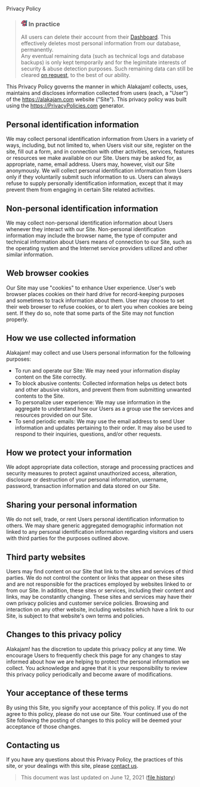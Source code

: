 Privacy Policy

> ### <img src="/static/images/favicon16.png" /> In practice  
> All users can delete their account from their [Dashboard](/dashboard/settings). This effectively deletes most personal information from our database, permanently.  
> Any eventual remaining data (such as technical logs and database backups) is only kept temporarily and for the legimitate interests of security & abuse detection purposes. Such remaining data can still be cleared [on request](https://alakajam.com/article/about/welcome#contact-us), to the best of our ability.

This Privacy Policy governs the manner in which Alakajam! collects, uses, maintains and discloses information collected from users (each, a "User") of the https://alakajam.com website ("Site"). This privacy policy was built using the https://PrivacyPolicies.com generator.

## Personal identification information
We may collect personal identification information from Users in a variety of ways, including, but not limited to, when Users visit our site, register on the site, fill out a form, and in connection with other activities, services, features or resources we make available on our Site. Users may be asked for, as appropriate, name, email address. Users may, however, visit our Site anonymously. We will collect personal identification information from Users only if they voluntarily submit such information to us. Users can always refuse to supply personally identification information, except that it may prevent them from engaging in certain Site related activities.

## Non-personal identification information
We may collect non-personal identification information about Users whenever they interact with our Site. Non-personal identification information may include the browser name, the type of computer and technical information about Users means of connection to our Site, such as the operating system and the Internet service providers utilized and other similar information.

## Web browser cookies
Our Site may use "cookies" to enhance User experience. User's web browser places cookies on their hard drive for record-keeping purposes and sometimes to track information about them. User may choose to set their web browser to refuse cookies, or to alert you when cookies are being sent. If they do so, note that some parts of the Site may not function properly.

## How we use collected information
Alakajam! may collect and use Users personal information for the following purposes:

* To run and operate our Site: We may need your information display content on the Site correctly.
* To block abusive contents: Collected information helps us detect bots and other abusive visitors, and prevent them from submitting unwanted contents to the Site.
* To personalize user experience: We may use information in the aggregate to understand how our Users as a group use the services and resources provided on our Site.
* To send periodic emails: We may use the email address to send User information and updates pertaining to their order. It may also be used to respond to their inquiries, questions, and/or other requests.

## How we protect your information
We adopt appropriate data collection, storage and processing practices and security measures to protect against unauthorized access, alteration, disclosure or destruction of your personal information, username, password, transaction information and data stored on our Site.

## Sharing your personal information
We do not sell, trade, or rent Users personal identification information to others. We may share generic aggregated demographic information not linked to any personal identification information regarding visitors and users with third parties for the purposes outlined above.

## Third party websites
Users may find content on our Site that link to the sites and services of third parties. We do not control the content or links that appear on these sites and are not responsible for the practices employed by websites linked to or from our Site. In addition, these sites or services, including their content and links, may be constantly changing. These sites and services may have their own privacy policies and customer service policies. Browsing and interaction on any other website, including websites which have a link to our Site, is subject to that website's own terms and policies.

## Changes to this privacy policy
Alakajam! has the discretion to update this privacy policy at any time. We encourage Users to frequently check this page for any changes to stay informed about how we are helping to protect the personal information we collect. You acknowledge and agree that it is your responsibility to review this privacy policy periodically and become aware of modifications.

## Your acceptance of these terms
By using this Site, you signify your acceptance of this policy. If you do not agree to this policy, please do not use our Site. Your continued use of the Site following the posting of changes to this policy will be deemed your acceptance of those changes.

## Contacting us
If you have any questions about this Privacy Policy, the practices of this site, or your dealings with this site, please [contact us](/article/about).

> This document was last updated on June 12, 2021 ([file history](https://github.com/alakajam-team/alakajam/commits/master/server/docs/article-data/privacy-policy.md))